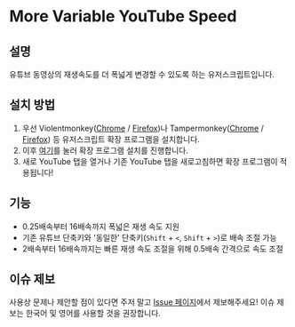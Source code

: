 # More Variable YouTube Speed

## 설명

 유튜브 동영상의 재생속도를 더 폭넓게 변경할 수 있도록 하는 유저스크립트입니다.

## 설치 방법

1. 우선 Violentmonkey([Chrome](https://chromewebstore.google.com/detail/violentmonkey/jinjaccalgkegednnccohejagnlnfdag) / [Firefox](https://addons.mozilla.org/ko/firefox/addon/violentmonkey/))나 Tampermonkey([Chrome](https://chromewebstore.google.com/detail/tampermonkey/dhdgffkkebhmkfjojejmpbldmpobfkfo) / [Firefox](https://addons.mozilla.org/ko/firefox/addon/tampermonkey/)) 등 유저스크립트 확장 프로그램을 설치합니다.
2. 이후 [여기](https://github.com/justcontributor/yt-speed/raw/main/script.user.js)를 눌러 확장 프로그램 설치를 진행합니다.
3. 새로 YouTube 탭을 열거나 기존 YouTube 탭을 새로고침하면 확장 프로그램이 적용됩니다!

## 기능

* 0.25배속부터 16배속까지 폭넓은 재생 속도 지원
* 기존 유튜브 단축키와 '동일한' 단축키(`Shift` + `<`, `Shift` + `>`)로 배속 조절 가능
* 2배속부터 16배속까지는 빠른 재생 속도 조절을 위해 0.5배속 간격으로 속도 조절

## 이슈 제보

사용상 문제나 제안할 점이 있다면 주저 말고 [Issue 페이지](https://github.com/justcontributor/yt-speed/issues)에서 제보해주세요!
이슈 제보는 한국어 및 영어를 사용할 것을 권장합니다.

